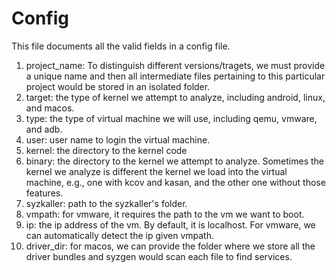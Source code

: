 
# Config
This file documents all the valid fields in a config file.

1. project_name: To distinguish different versions/tragets, we must provide a unique name and then all intermediate files pertaining to this particular project would be stored in an isolated folder.
2. target: the type of kernel we attempt to analyze, including android, linux, and macos.
3. type: the type of virtual machine we will use, including qemu, vmware, and adb.
4. user: user name to login the virtual machine.
5. kernel: the directory to the kernel code
6. binary: the directory to the kernel we attempt to analyze. Sometimes the kernel we analyze is different the kernel we load into the virtual machine, e.g., one with kcov and kasan, and the other one without those features.
7. syzkaller: path to the syzkaller's folder.
8. vmpath: for vmware, it requires the path to the vm we want to boot.
9. ip: the ip address of the vm. By default, it is localhost. For vmware, we can automatically detect the ip given vmpath.
10. driver_dir: for macos, we can provide the folder where we store all the driver bundles and syzgen would scan each file to find services.
